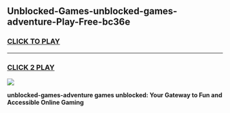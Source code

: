 
## Unblocked-Games-unblocked-games-adventure-Play-Free-bc36e
<h3>
<a href="https://premium76.site?title=unblocked-games-adventure&ref=19M">CLICK TO PLAY</a></h3>
<hr>

<h3>
<a href="https://premium76.site?title=unblocked-games-adventure&ref=19M">CLICK 2 PLAY</a>
  
</h3>

<a href="https://premium76.site?title=unblocked-games-adventure&ref=19M"><img src="https://clearcache.store/games.png"></a>


**unblocked-games-adventure games unblocked: Your Gateway to Fun and Accessible Online Gaming**
